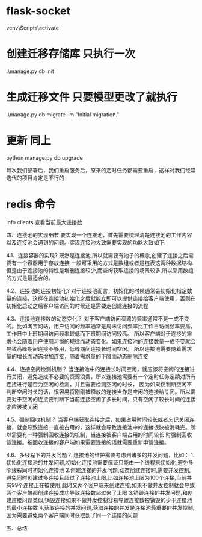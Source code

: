# flask-socket
venv\Scripts\activate
# 创建迁移存储库 只执行一次
.\manage.py db init

# 生成迁移文件  只要模型更改了就执行
.\manage.py db migrate -m "Initial migration."

# 更新 同上
python manage.py db upgrade

每次我们部署后，我们重启服务后，原来的定时任务都需要重启，这样对我们经常迭代的项目肯定是不行的

# redis 命令
info clients 查看当前最大连接数


四、连接池的实现细节
要实现一个连接池，首先需要梳理清楚连接池的工作内容以及连接池会遇到的问题。实现连接池大致需要实现的功能大致如下:

4.1、连接容器的实现?
既然是连接池,所以就需要有池子的概念,创建了连接之后需要有一个容器用于存放连接,一般可采用的方式是数组或者是链表这两种数据结构.但是由于连接池的特性是增删连接较少,而查询获取连接的场景较多,所以采用数组的方式是最适合的。

4.2、连接池的连接初始化?
对于连接池而言，初始化的时候通常会初始化指定数量的连接，这样在连接池初始化之后就能立即可以提供连接给客户端使用，否则在初始化启动之后客户端访问的时候还是需要走创建连接的流程

4.3、连接池连接数的动态变化？
对于客户端访问资源的频率通常不是一成不变的。比如淘宝网站，用户访问的频率通常是周末访问频率比工作日访问频率要高，工作日中上班期间访问频率较低而下班期间访问较高。
所以客户端对于连接的需求也会随着用户使用习惯的规律而动态变化。如果连接池的连接数量一成不变就会导致高峰期间连接不够用，低峰期间连接长时间空闲。
所以连接池需要随着需求量的增长而动态增加连接，随着需求量的下降而动态删除连接

4.4、连接空闲检测机制？
当连接池中的连接长时间空闲，就应该将空闲的连接进行关闭，避免造成不必要的资源浪费，所以连接池需要有一个定时任务定期对所有连接进行是否为空闲的检测，并且需要检测空闲的时长，
因为如果仅判断空闲不判断空闲时长的话，很容易将刚刚被释放的连接当作是空闲的连接给关闭。所以需要对于空闲的连接要判断下当前连接空闲了多长时间，只有空闲了较长时间的连接才应该被关闭

4.5、强制回收机制？
当客户端获取连接之后，如果占用时间较长或者忘记关闭连接，就会导致连接一直被占用的，这样就会导致连接池中的连接很快被消耗完。所以需要有一种强制回收连接的机制，当连接被客户端占用的时间较长
时强制回收该连接。被回收连接的客户端如果需要连接的话就需要重新申请连接。

4.6、多线程下的并发问题？
连接池的维护需要考虑到诸多的并发问题，比如：
1.初始化连接池的并发问题,初始化连接池需要保证只能由一个线程来初始化,避免多个线程同时初始化连接池
2.创建连接的并发问题,动态创建连接时,需要并发控制,避免同时创建过多连接且超过了连接池上限,比如连接池上限为100个连接,当前共有99个连接正在被使用,此时又两个客户端来创建连接,如果不做并发控制就会导致两个客户端都创建连接成功导致连接数超过来了上限
3.销毁连接的并发问题,和创建连接问题类似,销毁连接如果不做并发控制容易导致连接数被销毁的少于连接池的最小连接数
4.获取连接的并发问题,获取连接的并发是连接池最重要的并发控制,因为需要避免两个客户端同时获取到了同一个连接的问题

五、总结